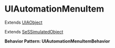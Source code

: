 # UIAutomationMenuItem

Extends [UIAObject](UIAObject.md)

Extends [SeSSimulatedObject](SeSSimulatedObject.md)





**Behavior Pattern: UIAutomationMenuItemBehavior**


<!-- ============================== property summary ========================== -->

	
<!-- ============================== action summary ========================== -->


<!-- ============================== property detail ========================== -->
	
	
<!-- ============================== action detail ========================== -->
		

